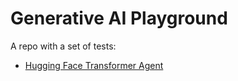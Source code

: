 # Generative AI Playground

A repo with a set of tests:

- [Hugging Face Transformer Agent](./Hugging-Face-Transformer-Agent/TransformerAgents.ipynb)
